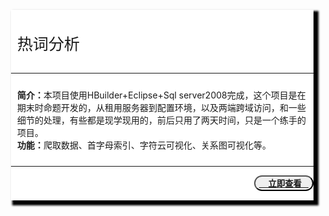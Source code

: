 
<div style="float:left;margin-top:20px;margin-left:20px;background:white;box-shadow:5px 5px 3px 3px #000000">
<p style="font-size:25px;padding:10px;margin-bottom:20px;">热词分析</p>
<hr />
<p style="padding:10px;">
<b>简介：</b>本项目使用HBuilder+Eclipse+Sql server2008完成，这个项目是在期末时命题开发的，从租用服务器到配置环境，以及两端跨域访问，和一些细节的处理，有些都是现学现用的，前后只用了两天时间，只是一个练手的项目。
<br />
<b>功能：</b>爬取数据、首字母索引、字符云可视化、关系图可视化等。
</p>
<hr />
<button align="right" style="float:right;margin-bottom:15px;color:blue;border-radius: 15px;background:"><b><a href="https://584224779.github.io/boke/HotWord.html">&nbsp;&nbsp;&nbsp;&nbsp;立即查看&nbsp;&nbsp;&nbsp;</a></b></button>
</div>
<div style="clear:both;">
</div>
